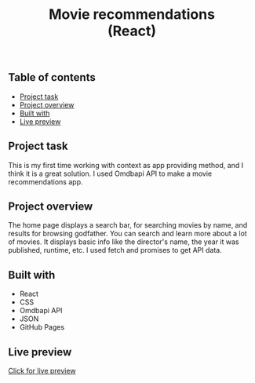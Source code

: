 <h1 align="center">
  Movie recommendations <br/> 
  (React)
</h1>
<br>

## Table of contents

- [Project task](#project-task)
- [Project overview](#project-overview)
- [Built with](#built-with)
- [Live preview](#live-preview)

## Project task

This is my first time working with context as app providing method, and I think it is a great solution. I used Omdbapi API to make a movie recommendations app.

## Project overview

The home page displays a search bar, for searching movies by name, and results for browsing godfather. You can search and learn more about a lot of movies. It displays basic info like the director's name, the year it was published, runtime, etc. I used fetch and promises to get API data.

## Built with

- React
- CSS
- Omdbapi API
- JSON
- GitHub Pages

## Live preview

[Click for live preview](https://jeko10.github.io/Movie-recommendations/)
